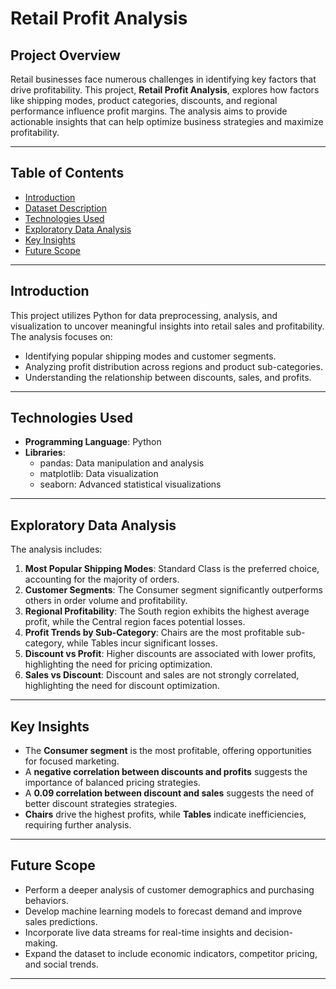 # Retail Profit Analysis

## Project Overview
Retail businesses face numerous challenges in identifying key factors that drive profitability. This project, **Retail Profit Analysis**, explores how factors like shipping modes, product categories, discounts, and regional performance influence profit margins. The analysis aims to provide actionable insights that can help optimize business strategies and maximize profitability.

---

## Table of Contents
- [Introduction](#introduction)
- [Dataset Description](#dataset-description)
- [Technologies Used](#technologies-used)
- [Exploratory Data Analysis](#exploratory-data-analysis)
- [Key Insights](#key-insights)
- [Future Scope](#future-scope)

---

## Introduction
This project utilizes Python for data preprocessing, analysis, and visualization to uncover meaningful insights into retail sales and profitability. The analysis focuses on:
- Identifying popular shipping modes and customer segments.
- Analyzing profit distribution across regions and product sub-categories.
- Understanding the relationship between discounts, sales, and profits.

---

## Technologies Used
- **Programming Language**: Python
- **Libraries**: 
  - pandas: Data manipulation and analysis
  - matplotlib: Data visualization
  - seaborn: Advanced statistical visualizations

---

## Exploratory Data Analysis
The analysis includes:
1. **Most Popular Shipping Modes**: Standard Class is the preferred choice, accounting for the majority of orders.
2. **Customer Segments**: The Consumer segment significantly outperforms others in order volume and profitability.
3. **Regional Profitability**: The South region exhibits the highest average profit, while the Central region faces potential losses.
4. **Profit Trends by Sub-Category**: Chairs are the most profitable sub-category, while Tables incur significant losses.
5. **Discount vs Profit**: Higher discounts are associated with lower profits, highlighting the need for pricing optimization.
6. **Sales vs Discount**: Discount and sales are not strongly correlated, highlighting the need for discount optimization.

---

## Key Insights
- The **Consumer segment** is the most profitable, offering opportunities for focused marketing.
- A **negative correlation between discounts and profits** suggests the importance of balanced pricing strategies.
- A **0.09 correlation between discount and sales** suggests the need of better discount strategies strategies.
- **Chairs** drive the highest profits, while **Tables** indicate inefficiencies, requiring further analysis.

---

## Future Scope
- Perform a deeper analysis of customer demographics and purchasing behaviors.
- Develop machine learning models to forecast demand and improve sales predictions.
- Incorporate live data streams for real-time insights and decision-making.
- Expand the dataset to include economic indicators, competitor pricing, and social trends.

---


